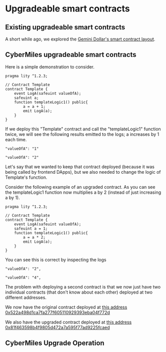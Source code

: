 # Upgradeable smart contracts

##  Existing upgradeable smart contracts

A short while ago, we explored the [Gemini Dollar's smart contract layout](https://github.com/CyberMiles/tim-research/blob/master/gemini_dollar/gemini_dollar.asciidoc#gemini-dollar).

## CyberMiles upgradeable smart contracts

Here is a simple demonstration to consider.

```
pragma lity ^1.2.3;

// Contract Template
contract Template {
    event LogA(safeuint valueOfA);
    safeuint a;
    function templateLogic1() public{
        a = a + 1;
        emit LogA(a);
    }
}
```
If we deploy this "Template" contract and call the "templateLogic1" function twice, we will see the following results emitted to the logs; a increases by 1 each time.
```
"valueOfA": "1"

"valueOfA": "2"
```

Let's say that we wanted to keep that contract deployed (because it was being called by frontend DApps), but we also needed to change the logic of Template's function. 

Consider the following example of an upgraded contract. As you can see the templateLogic1 function now multiplies a by 2 (instead of just increasing a by 1).

```
pragma lity ^1.2.3;

// Contract Template
contract Template {
    event LogA(safeuint valueOfA);
    safeuint a = 1;
    function templateLogic1() public{
        a = a * 2;
        emit LogA(a);
    }
}
```
You can see this is correct by inspecting the logs
```
"valueOfA": "2",

"valueOfA": "4",
```

The problem with deploying a second contract is that we now just have two individual contracts (that don't know about each other) deployed at two different addresses.

We now have the original contract deployed at [this address 0x522a498d1ca7fa277f605110929393eba04f772d](https://testnet.cmttracking.io/address/0x522a498d1ca7fa277f605110929393eba04f772d)

We also have the upgraded contract deployed at [this address 0x81f463598b4f9805d472a7a595f77ad9225fcaed](https://testnet.cmttracking.io/address/0x81f463598b4f9805d472a7a595f77ad9225fcaed)

## CyberMiles Upgrade Operation



